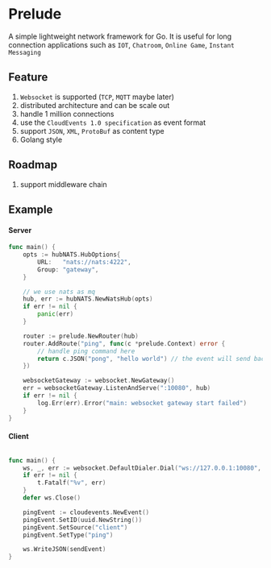 # Prelude
A simple lightweight network framework for Go.  It is useful for long connection applications such as `IOT`, `Chatroom`, `Online Game`, `Instant Messaging` 

## Feature
1. `Websocket` is supported (`TCP`, `MQTT` maybe later)
1. distributed architecture and can be scale out 
1. handle 1 million connections
1. use the `CloudEvents 1.0 specification` as event format
1. support `JSON`, `XML`, `ProtoBuf` as content type
1. Golang style

## Roadmap
1. support middleware chain


## Example

#### Server
```Go
func main() {
	opts := hubNATS.HubOptions{
		URL:   "nats://nats:4222",
		Group: "gateway",
	}

    // we use nats as mq
	hub, err := hubNATS.NewNatsHub(opts)
	if err != nil {
		panic(err)
	}

	router := prelude.NewRouter(hub)
	router.AddRoute("ping", func(c *prelude.Context) error {
		// handle ping command here
		return c.JSON("pong", "hello world") // the event will send back to client
	})

	websocketGateway := websocket.NewGateway()
	err = websocketGateway.ListenAndServe(":10080", hub)
	if err != nil {
		log.Err(err).Error("main: websocket gateway start failed")
	}
}

```

#### Client
```Go

func main() {
	ws, _, err := websocket.DefaultDialer.Dial("ws://127.0.0.1:10080", nil)
	if err != nil {
		t.Fatalf("%v", err)
	}
	defer ws.Close()

	pingEvent := cloudevents.NewEvent()
	pingEvent.SetID(uuid.NewString())
	pingEvent.SetSource("client")
	pingEvent.SetType("ping")

	ws.WriteJSON(sendEvent)
}

```
